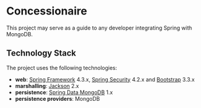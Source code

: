 # Concessionaire
This project may serve as a guide to any developer integrating Spring with MongoDB.

## Technology Stack
The project uses the following technologies: <br/>
- **web**: [Spring Framework](https://projects.spring.io/spring-framework) 4.3.x,
 [Spring Security](https://projects.spring.io/spring-security) 4.2.x 
 and [Bootstrap](http://getbootstrap.com) 3.3.x <br/>
- **marshalling**: [Jackson](https://github.com/FasterXML/jackson-databind) 2.x <br/>
- **persistence**: [Spring Data MongoDB](http://projects.spring.io/spring-data-mongodb) 1.x <br/>
- **persistence providers**: MongoDB

